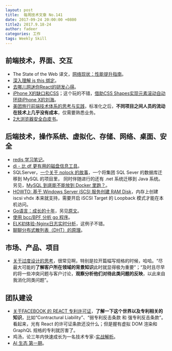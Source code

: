 ```yaml
---
layout: post
title:  每周技术文章 No.141
date: 2017-09-24 20:00:00 +0800
title2: 2017.9.18-24
author: fadeer
categories: 工作
tags: Weekly Skill
---
```


前端技术，界面、交互
----
* The State of the Web 译文，[网络现状：性能提升指南](https://github.com/xitu/gold-miner/blob/master/TODO/talk-the-state-of-the-web.md)。
* [深入理解 js this 绑定](https://segmentfault.com/a/1190000011194676)。
* [去哪儿网迷你React的研发心得](https://segmentfault.com/a/1190000011235844)。
* [iPhone X的缺口和CSS](http://www.w3cplus.com/css/the-notch-and-css.html)；这个玩的不错，[借助CSS Shapes实现元素滚动自动环绕iPhone X的刘海](http://www.zhangxinxu.com/wordpress/2017/09/css-shapes-outside-iphone-x-head/)。
* [美团旅行前端技术体系的思考与实践](https://zhuanlan.zhihu.com/p/29373613)，标准化之后，**不同项目之间人员的流动在技术上几乎没有成本**，仅需要熟悉业务。
* [2大浏览器安全白皮书](https://paper.seebug.org/400/)。

后端技术，操作系统、虚拟化、存储、网络、桌面、安全
----
* [redis 学习笔记](https://segmentfault.com/a/1190000011212815)。
* [di - 比 df 更有用的磁盘信息工具](https://linux.cn/article-2187-1.html)。
* SQLServer，[一个关于 nolock 的故事](https://blog.alswl.com/2017/09/sql-server-nolock)，一个将集团 SQL Sever 的数据库迁移到 MySQL 的项目里， 同时伴随进行的还有 .net 系统迁移到 Java 系统。另见，[MySQL 到底能不能放到 Docker 里跑？](http://www.infoq.com/cn/articles/can-mysql-run-in-docker)。
* [HOWTO: 基于 Windows Server iSCSI 服务创建 RAM Disk](http://goxia.maytide.net/read.php/1850.htm)，内存上创建 iscsi vhdx 本来就支持，需要开启 iSCSI Target 的 Loopback 模式才能在本机访问。
* [Go语言：成长的十年](http://tonybai.com/2017/09/24/go-ten-years-and-climbing)，另见[原文](https://commandcenter.blogspot.co.uk/2017/09/go-ten-years-and-climbing.html)。
* [使用 bcc/BPF 分析 go 程序](http://colobu.com/2017/09/22/golang-bcc-bpf-function-tracing/)。
* [ELK初体验-Nginx日志实时分析](https://segmentfault.com/a/1190000011263254)，这例子不错。
* [聊聊分布式散列表（DHT）的原理](https://program-think.blogspot.com/2017/09/Introduction-DHT-Kademlia-Chord.html)。

市场、产品、项目
----
* [关于过度设计的思考](http://blog.kazaff.me/2017/09/15/%E5%85%B3%E4%BA%8E%E8%BF%87%E5%BA%A6%E8%AE%BE%E8%AE%A1%E7%9A%84%E6%80%9D%E8%80%83/)，很常见啊，特别是拉开篇幅写规格的时候，哈哈。“尽最大可能的**了解客户所在领域的背景知识**此时就显得极为重要”；“及时且尽早的将一些冲突问题与客户讨论，**观察分析他们对待此类问题的反映**，以此来自我消化同类问题”。

团队建设
----
<!--preview-end-->
* [关于FACEBOOK 的 REACT 专利许可证](https://coolshell.cn/articles/18140.html)，**了解一下这个世界以及专利相关的知识**，比如“Contractural Liability”、“弱专利反击条款 和 强专利反击条款”。看起来，光有 React 的许可证条款还没什么；但是握有虚拟 DOM 渲染和 GraphQL 规格的专利就厉害了。
* 鸡汤，论三年内快速成长为一名技术专家-[实战解析](http://ifeve.com/%E5%AE%9E%E6%88%98%E8%A7%A3%E6%9E%90-%E8%AE%BA%E4%B8%89%E5%B9%B4%E5%86%85%E5%BF%AB%E9%80%9F%E6%88%90%E9%95%BF%E4%B8%BA%E4%B8%80%E5%90%8D%E6%8A%80%E6%9C%AF%E4%B8%93%E5%AE%B6/)。
* [AI 生态 第一期](http://www.infoq.com/resource/minibooks/AI-ecosystem-201709/zh/pdf/AI%20Ecosystem.pdf)。


